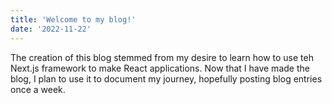 ```yaml
---
title: 'Welcome to my blog!'
date: '2022-11-22'
---
```


The creation of this blog stemmed from my desire to learn how to use teh Next.js framework to make React applications. Now that I have made the blog, I plan to use it to document my journey, hopefully posting blog entries once a week.